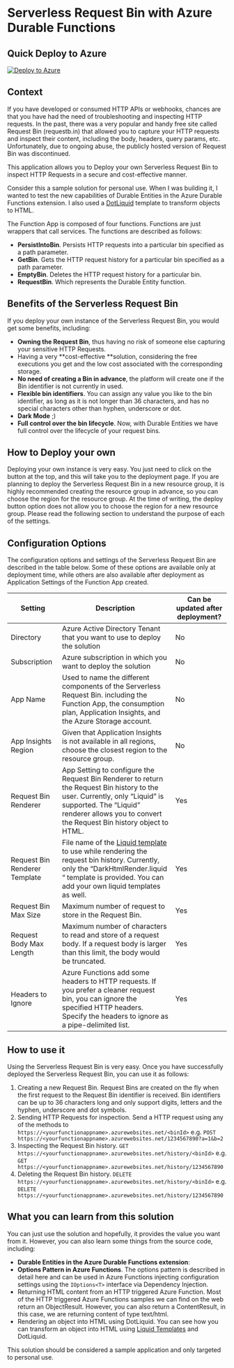 ﻿# Serverless Request Bin with Azure Durable Functions

## Quick Deploy to Azure

[![Deploy to Azure](http://azuredeploy.net/deploybutton.svg)](https://azuredeploy.net/)

## Context

If you have developed or consumed HTTP APIs or webhooks, chances are that you have had the need of troubleshooting and inspecting HTTP requests. In the past, there was a very popular and handy free site called Request Bin (requestb.in) that allowed you to capture your HTTP requests and inspect their content, including the body, headers, query params, etc. Unfortunately, due to ongoing abuse, the publicly hosted version of Request Bin was discontinued.

This application allows you to Deploy your own Serverless Request Bin to inspect HTTP Requests in a secure and cost-effective manner.

Consider this a sample solution for personal use. When I was building it, I wanted to test the new capabilities of Durable Entities in the Azure Durable Functions extension. I also used a [DotLiquid](https://github.com/dotliquid/dotliquid) template to transform objects to HTML.

The Function App is composed of four functions. Functions are just wrappers that call services. The functions are described as follows: 

* **PersistIntoBin**. Persists HTTP requests into a particular bin specified as a path parameter.
* **GetBin**. Gets the HTTP request history for a particular bin specified as a path parameter.
* **EmptyBin**. Deletes the HTTP request history for a particular bin.
* **RequestBin**. Which represents the Durable Entity function.

## Benefits of the Serverless Request Bin

If you deploy your own instance of the Serverless Request Bin, you would get some benefits, including:

* **Owning the Request Bin**, thus having no risk of someone else capturing your sensitive HTTP Requests.
* Having a very **cost-effective **solution, considering the free executions you get and the low cost associated with the corresponding storage.
* **No need of creating a Bin in advance**, the platform will create one if the Bin identifier is not currently in used.
* **Flexible bin identifiers**. You can assign any value you like to the bin identifier, as long as it is not longer than 36 characters, and has no special characters other than hyphen, underscore or dot.
* **Dark Mode** ;)
* **Full control over the bin lifecycle**. Now, with Durable Entities we have full control over the lifecycle of your request bins.

## How to Deploy your own

Deploying your own instance is very easy. You just need to click on the button at the top, and this will take you to the deployment page. If you are planning to deploy the Serverless Request Bin in a new resource group, it is highly recommended creating the resource group in advance, so you can choose the region for the resource group. At the time of writing, the deploy button option does not allow you to choose the region for a new resource group. Please read the following section to understand the purpose of each of the settings.

## Configuration Options

The configuration options and settings of the Serverless Request Bin are described in the table below. Some of these options are available only at deployment time, while others are also available after deployment as Application Settings of the Function App created. 

| Setting                         | Description                                                                                                                                                                                                                                      | Can be updated after deployment?   |
|---------------------------------|--------------------------------------------------------------------------------------------------------------------------------------------------------------------------------------------------------------------------------------------------|------------------------------------|
| Directory                       | Azure Active Directory Tenant that you want to use to deploy the solution                                                                                                                                                                        | No                                 |
| Subscription                    | Azure subscription in which you want to deploy the solution                                                                                                                                                                                      | No                                 |
| App Name                        | Used to name the different components of the Serverless Request Bin. including the Function App, the consumption plan, Application Insights, and the Azure Storage account.                                                                      | No                                 |
| App Insights Region             | Given that Application Insights is not available in all regions, choose the closest region to the resource group.                                                                                                                                | No                                 |
| Request Bin Renderer            | App Setting to configure the Request Bin Renderer to return the Request Bin history to the user. Currently, only “Liquid” is supported. The “Liquid” renderer allows you to convert the Request Bin history object to HTML.                      | Yes                                |
| Request Bin Renderer Template   | File name of the [Liquid template](https://help.shopify.com/en/themes/liquid/basics) to use while rendering the request bin history. Currently, only the “DarkHtmlRender.liquid “ template is provided. You can add your own liquid templates as well. | Yes                                |
| Request Bin Max Size            | Maximum number of request to store in the Request Bin.                                                                                                                                                                                           | Yes                                |
| Request Body Max Length         | Maximum number of characters to read and store of a request body. If a request body is larger than this limit, the body would be truncated.                                                                                                      | Yes                                |
| Headers to Ignore               | Azure Functions add some headers to HTTP requests. If you prefer a cleaner request bin, you can ignore the specified HTTP headers. Specify the headers to ignore as a pipe-delimited list.                                                       | Yes                                |

## How to use it

Using the Serverless Request Bin is very easy. Once you have successfully deployed the Serverless Request Bin, you can use it as follows: 

1. Creating a new Request Bin. Request Bins are created on the fly when the first request to the Request Bin identifier is received. Bin identifiers can be up to 36 characters long and only support digits, letters and the hyphen, underscore and dot symbols.
2. Sending HTTP Requests for inspection.  Send a HTTP request using any of the methods to `https://<yourfunctionappname>.azurewebsites.net/<binId>` e.g. `POST https://<yourfunctionappname>.azurewebsites.net/1234567890?a=1&b=2`
3. Inspecting the Request Bin history. `GET https://<yourfunctionappname>.azurewebsites.net/history/<binId>` e.g. `GET https://<yourfunctionappname>.azurewebsites.net/history/1234567890`
4. Deleting the Request Bin history. `DELETE https://<yourfunctionappname>.azurewebsites.net/history/<binId>` e.g. `DELETE https://<yourfunctionappname>.azurewebsites.net/history/1234567890`

## What you can learn from this solution

You can just use the solution and hopefully, it provides the value you want from it. However, you can also learn some things from the source code, including: 

* **Durable Entities in the Azure Durable Functions extension**: 
* **Options Pattern in Azure Functions**. The options pattern is described in detail here and can be used in Azure Functions injecting configuration settings using the `IOptions<T>` interface via Dependency Injection.
* Returning HTML content from an HTTP triggered Azure Function. Most of the HTTP triggered Azure Functions samples we can find on the web return an ObjectResult. However, you can also return a ContentResult, in this case, we are returning content of type text/html.
* Rendering an object into HTML using DotLiquid. You can see how you can transform an object into HTML using [Liquid Templates](https://help.shopify.com/en/themes/liquid/basics) and DotLiquid.

This solution should be considered a sample application and only targeted to personal use.


